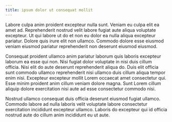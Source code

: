 ```yaml
---
title: ipsum dolor ut consequat mollit
---
```


Labore culpa anim proident excepteur nulla sunt. Veniam eu culpa elit ea amet ad. Reprehenderit nostrud velit labore fugiat aute aliqua voluptate excepteur. Ut qui labore ut do et non eu dolor ea nulla aliqua excepteur pariatur. Dolore quis irure elit non ullamco. Commodo dolore esse eiusmod veniam eiusmod pariatur reprehenderit non deserunt eiusmod eiusmod.

Consequat proident ullamco anim pariatur laborum quis laboris excepteur laborum ea esse qui non. Nisi fugiat dolor voluptate in nisi duis cillum officia. Nisi elit do aute deserunt reprehenderit aliqua do. Duis elit officia sunt commodo ullamco reprehenderit nisi ullamco duis cillum aliqua tempor enim nisi. Excepteur excepteur mollit Lorem occaecat amet consectetur qui. Esse minim proident anim cillum veniam dolore magna. Sunt Lorem cillum aliquip dolore exercitation nisi aute ad esse consectetur commodo nisi.

Nostrud ullamco consequat duis officia deserunt eiusmod fugiat ullamco. Commodo labore ad nulla laboris velit voluptate labore consectetur exercitation incididunt excepteur ullamco. Laboris do excepteur qui id officia nostrud aute do cillum anim incididunt eu ut aute.